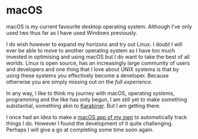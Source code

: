 # macOS
macOS is my current favourite desktop operating system. Although I've only used two thus far as I have used Windows previously. 

I do wish however to expand my horizons and try out Linux. I doubt I will ever be able to move to another operating system as I have too much invested in optimising and using macOS but I do want to take the best of all worlds. Linux is open source, has an increasingly large community of users and developers and one thing that I love about UNIX systems is that by using these systems you effectively become a developer. Because otherwise you are simply missing out on the _full experience_.

In any way, I like to think my journey with macOS, operating systems, programming and the like has only begun, I am still yet to make something substantial, something akin to [Karabiner](https://github.com/tekezo/Karabiner-Elements). But I am getting there.

I once had an idea to make a [macOS app of my own](https://github.com/nikitavoloboev/last-time) to automatically track things I do. However I found the development of it quite challenging. Perhaps I will give a go at completing some time soon again.



